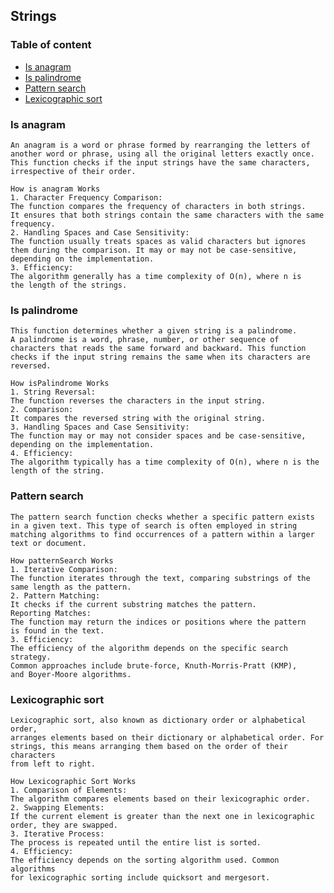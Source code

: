 ## Strings


### Table of content
* [Is anagram](#is-anagram)
* [Is palindrome](#is-palindrome)
* [Pattern search](#pattern-search)
* [Lexicographic sort](#lexicographic-sort)


### Is anagram
    An anagram is a word or phrase formed by rearranging the letters of 
    another word or phrase, using all the original letters exactly once. 
    This function checks if the input strings have the same characters, 
    irrespective of their order.

    How is anagram Works
    1. Character Frequency Comparison:
    The function compares the frequency of characters in both strings.
    It ensures that both strings contain the same characters with the same 
    frequency.
    2. Handling Spaces and Case Sensitivity:
    The function usually treats spaces as valid characters but ignores 
    them during the comparison. It may or may not be case-sensitive, 
    depending on the implementation.
    3. Efficiency:
    The algorithm generally has a time complexity of O(n), where n is 
    the length of the strings.

### Is palindrome
    This function determines whether a given string is a palindrome. 
    A palindrome is a word, phrase, number, or other sequence of 
    characters that reads the same forward and backward. This function
    checks if the input string remains the same when its characters are 
    reversed.

    How isPalindrome Works
    1. String Reversal:
    The function reverses the characters in the input string.
    2. Comparison:
    It compares the reversed string with the original string.
    3. Handling Spaces and Case Sensitivity:
    The function may or may not consider spaces and be case-sensitive, 
    depending on the implementation.
    4. Efficiency:
    The algorithm typically has a time complexity of O(n), where n is the 
    length of the string.

### Pattern search
    The pattern search function checks whether a specific pattern exists 
    in a given text. This type of search is often employed in string 
    matching algorithms to find occurrences of a pattern within a larger
    text or document.
    
    How patternSearch Works
    1. Iterative Comparison:
    The function iterates through the text, comparing substrings of the 
    same length as the pattern.
    2. Pattern Matching:
    It checks if the current substring matches the pattern.
    Reporting Matches:
    The function may return the indices or positions where the pattern
    is found in the text.
    3. Efficiency:
    The efficiency of the algorithm depends on the specific search strategy. 
    Common approaches include brute-force, Knuth-Morris-Pratt (KMP), 
    and Boyer-Moore algorithms.

### Lexicographic sort
    Lexicographic sort, also known as dictionary order or alphabetical order, 
    arranges elements based on their dictionary or alphabetical order. For 
    strings, this means arranging them based on the order of their characters
    from left to right.

    How Lexicographic Sort Works
    1. Comparison of Elements:
    The algorithm compares elements based on their lexicographic order.
    2. Swapping Elements:
    If the current element is greater than the next one in lexicographic 
    order, they are swapped.
    3. Iterative Process:
    The process is repeated until the entire list is sorted.
    4. Efficiency:
    The efficiency depends on the sorting algorithm used. Common algorithms 
    for lexicographic sorting include quicksort and mergesort.

